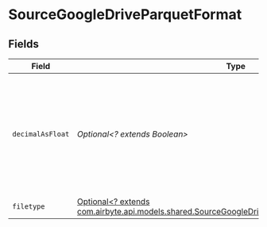 # SourceGoogleDriveParquetFormat


## Fields

| Field                                                                                                                                                                   | Type                                                                                                                                                                    | Required                                                                                                                                                                | Description                                                                                                                                                             |
| ----------------------------------------------------------------------------------------------------------------------------------------------------------------------- | ----------------------------------------------------------------------------------------------------------------------------------------------------------------------- | ----------------------------------------------------------------------------------------------------------------------------------------------------------------------- | ----------------------------------------------------------------------------------------------------------------------------------------------------------------------- |
| `decimalAsFloat`                                                                                                                                                        | *Optional<? extends Boolean>*                                                                                                                                           | :heavy_minus_sign:                                                                                                                                                      | Whether to convert decimal fields to floats. There is a loss of precision when converting decimals to floats, so this is not recommended.                               |
| `filetype`                                                                                                                                                              | [Optional<? extends com.airbyte.api.models.shared.SourceGoogleDriveSchemasStreamsFormatFiletype>](../../models/shared/SourceGoogleDriveSchemasStreamsFormatFiletype.md) | :heavy_minus_sign:                                                                                                                                                      | N/A                                                                                                                                                                     |